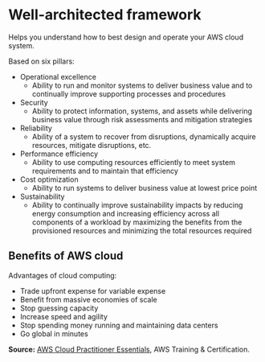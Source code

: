 # Well-architected framework

Helps you understand how to best design and operate your AWS cloud system.

Based on six pillars:

* Operational excellence
    * Ability to run and monitor systems to deliver business value and to continually improve supporting processes and procedures
* Security
    * Ability to protect information, systems, and assets while delivering business value through risk assessments and mitigation strategies
* Reliability
    * Ability of a system to recover from disruptions, dynamically acquire resources, mitigate disruptions, etc.
* Performance efficiency
    * Ability to use computing resources efficiently to meet system requirements and to maintain that efficiency
* Cost optimization
    * Ability to run systems to deliver business value at lowest price point
* Sustainability
    * Ability to continually improve sustainability impacts by reducing energy consumption and increasing efficiency across all components of a workload by maximizing the benefits from the provisioned resources and minimizing the total resources required

## Benefits of AWS cloud

Advantages of cloud computing:

* Trade upfront expense for variable expense
* Benefit from massive economies of scale
* Stop guessing capacity
* Increase speed and agility
* Stop spending money running and maintaining data centers
* Go global in minutes

**Source:** [AWS Cloud Practitioner Essentials](https://www.aws.training/Details/eLearning?id=60697), AWS Training & Certification.